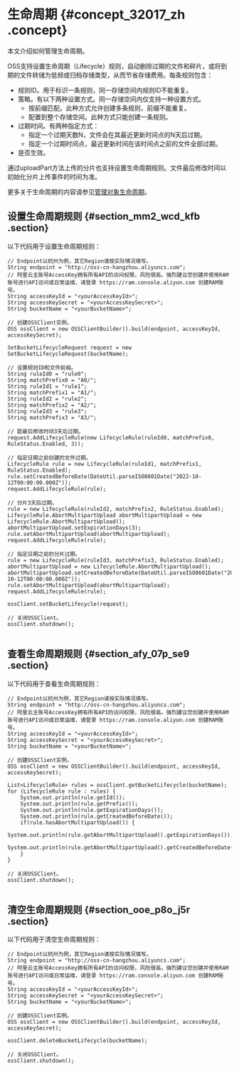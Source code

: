 # 生命周期 {#concept_32017_zh .concept}

本文介绍如何管理生命周期。

OSS支持设置生命周期（Lifecycle）规则，自动删除过期的文件和碎片，或将到期的文件转储为低频或归档存储类型，从而节省存储费用。每条规则包含：

-   规则ID。用于标识一条规则，同一存储空间内规则ID不能重复。
-   策略。有以下两种设置方式。同一存储空间内仅支持一种设置方式。
    -   按前缀匹配。此种方式允许创建多条规则，前缀不能重复。
    -   配置到整个存储空间。此种方式只能创建一条规则。
-   过期时间。有两种指定方式：
    -   指定一个过期天数N，文件会在其最近更新时间点的N天后过期。
    -   指定一个过期时间点，最近更新时间在该时间点之前的文件全部过期。
-   是否生效。

通过uploadPart方法上传的分片也支持设置生命周期规则。文件最后修改时间以初始化分片上传事件的时间为准。

更多关于生命周期的内容请参见[管理对象生命周期](../../../../cn.zh-CN/开发指南/文件生命周期/管理文件生命周期.md#)。

## 设置生命周期规则 {#section_mm2_wcd_kfb .section}

以下代码用于设置生命周期规则：

``` {#codeblock_v4b_key_o3g .language-java}
// Endpoint以杭州为例，其它Region请按实际情况填写。
String endpoint = "http://oss-cn-hangzhou.aliyuncs.com";
// 阿里云主账号AccessKey拥有所有API的访问权限，风险很高。强烈建议您创建并使用RAM账号进行API访问或日常运维，请登录 https://ram.console.aliyun.com 创建RAM账号。
String accessKeyId = "<yourAccessKeyId>";
String accessKeySecret = "<yourAccessKeySecret>";
String bucketName = "<yourBucketName>";

// 创建OSSClient实例。
OSS ossClient = new OSSClientBuilder().build(endpoint, accessKeyId, accessKeySecret);

SetBucketLifecycleRequest request = new SetBucketLifecycleRequest(bucketName);

// 设置规则ID和文件前缀。
String ruleId0 = "rule0";
String matchPrefix0 = "A0/";
String ruleId1 = "rule1";
String matchPrefix1 = "A1/";
String ruleId2 = "rule2";
String matchPrefix2 = "A2/";
String ruleId3 = "rule3";
String matchPrefix3 = "A3/";

// 距最后修改时间3天后过期。
request.AddLifecycleRule(new LifecycleRule(ruleId0, matchPrefix0, RuleStatus.Enabled, 3));

// 指定日期之前创建的文件过期。
LifecycleRule rule = new LifecycleRule(ruleId1, matchPrefix1, RuleStatus.Enabled);
rule.setCreatedBeforeDate(DateUtil.parseISO8601Date("2022-10-12T00:00:00.000Z"));
request.AddLifecycleRule(rule);

// 分片3天后过期。
rule = new LifecycleRule(ruleId2, matchPrefix2, RuleStatus.Enabled);
LifecycleRule.AbortMultipartUpload abortMultipartUpload = new LifecycleRule.AbortMultipartUpload();
abortMultipartUpload.setExpirationDays(3);
rule.setAbortMultipartUpload(abortMultipartUpload);
request.AddLifecycleRule(rule);

// 指定日期之前的分片过期。
rule = new LifecycleRule(ruleId3, matchPrefix3, RuleStatus.Enabled);
abortMultipartUpload = new LifecycleRule.AbortMultipartUpload();
abortMultipartUpload.setCreatedBeforeDate(DateUtil.parseISO8601Date("2022-10-12T00:00:00.000Z"));
rule.setAbortMultipartUpload(abortMultipartUpload);
request.AddLifecycleRule(rule);

ossClient.setBucketLifecycle(request);

// 关闭OSSClient。
ossClient.shutdown();
			
```

## 查看生命周期规则 {#section_afy_07p_se9 .section}

以下代码用于查看生命周期规则：

``` {#codeblock_624_cgg_oom .language-java}
// Endpoint以杭州为例，其它Region请按实际情况填写。
String endpoint = "http://oss-cn-hangzhou.aliyuncs.com";
// 阿里云主账号AccessKey拥有所有API的访问权限，风险很高。强烈建议您创建并使用RAM账号进行API访问或日常运维，请登录 https://ram.console.aliyun.com 创建RAM账号。
String accessKeyId = "<yourAccessKeyId>";
String accessKeySecret = "<yourAccessKeySecret>";
String bucketName = "<yourBucketName>";

// 创建OSSClient实例。
OSS ossClient = new OSSClientBuilder().build(endpoint, accessKeyId, accessKeySecret);

List<LifecycleRule> rules = ossClient.getBucketLifecycle(bucketName);
for (LifecycleRule rule : rules) {
    System.out.println(rule.getId());
    System.out.println(rule.getPrefix());
    System.out.println(rule.getExpirationDays());
    System.out.println(rule.getCreatedBeforeDate());
    if(rule.hasAbortMultipartUpload()) {
        System.out.println(rule.getAbortMultipartUpload().getExpirationDays());
        System.out.println(rule.getAbortMultipartUpload().getCreatedBeforeDate());
    }
}

// 关闭OSSClient。
ossClient.shutdown();
			
```

## 清空生命周期规则 {#section_ooe_p8o_j5r .section}

以下代码用于清空生命周期规则：

``` {#codeblock_8yi_f0i_n47 .language-java}
// Endpoint以杭州为例，其它Region请按实际情况填写。
String endpoint = "http://oss-cn-hangzhou.aliyuncs.com";
// 阿里云主账号AccessKey拥有所有API的访问权限，风险很高。强烈建议您创建并使用RAM账号进行API访问或日常运维，请登录 https://ram.console.aliyun.com 创建RAM账号。
String accessKeyId = "<yourAccessKeyId>";
String accessKeySecret = "<yourAccessKeySecret>";
String bucketName = "<yourBucketName>";

// 创建OSSClient实例。
OSS ossClient = new OSSClientBuilder().build(endpoint, accessKeyId, accessKeySecret);

ossClient.deleteBucketLifecycle(bucketName);

// 关闭OSSClient。
ossClient.shutdown();
			
```

